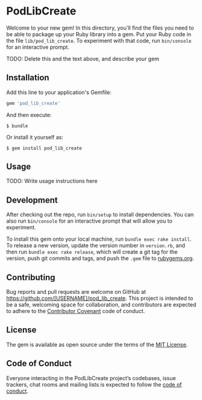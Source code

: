 # PodLibCreate

Welcome to your new gem! In this directory, you'll find the files you need to be able to package up your Ruby library into a gem. Put your Ruby code in the file `lib/pod_lib_create`. To experiment with that code, run `bin/console` for an interactive prompt.

TODO: Delete this and the text above, and describe your gem

## Installation

Add this line to your application's Gemfile:

```ruby
gem 'pod_lib_create'
```

And then execute:

    $ bundle

Or install it yourself as:

    $ gem install pod_lib_create

## Usage

TODO: Write usage instructions here

## Development

After checking out the repo, run `bin/setup` to install dependencies. You can also run `bin/console` for an interactive prompt that will allow you to experiment.

To install this gem onto your local machine, run `bundle exec rake install`. To release a new version, update the version number in `version.rb`, and then run `bundle exec rake release`, which will create a git tag for the version, push git commits and tags, and push the `.gem` file to [rubygems.org](https://rubygems.org).

## Contributing

Bug reports and pull requests are welcome on GitHub at https://github.com/[USERNAME]/pod_lib_create. This project is intended to be a safe, welcoming space for collaboration, and contributors are expected to adhere to the [Contributor Covenant](http://contributor-covenant.org) code of conduct.

## License

The gem is available as open source under the terms of the [MIT License](https://opensource.org/licenses/MIT).

## Code of Conduct

Everyone interacting in the PodLibCreate project’s codebases, issue trackers, chat rooms and mailing lists is expected to follow the [code of conduct](https://github.com/[USERNAME]/pod_lib_create/blob/master/CODE_OF_CONDUCT.md).
